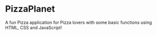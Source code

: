 # PizzaPlanet
A fun Pizza application for Pizza lovers with some basic functions using HTML, CSS and JavaScript!
